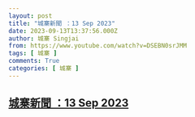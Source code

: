 ```yaml
---
layout: post
title: "城寨新聞 ：13 Sep 2023"
date: 2023-09-13T13:37:56.000Z
author: 城寨 Singjai
from: https://www.youtube.com/watch?v=DSEBN0srJMM
tags: [ 城寨 ]
comments: True
categories: [ 城寨 ]
---
```

<!--1694612276000-->
[城寨新聞 ：13 Sep 2023](https://www.youtube.com/watch?v=DSEBN0srJMM)
------

<div>

</div>
